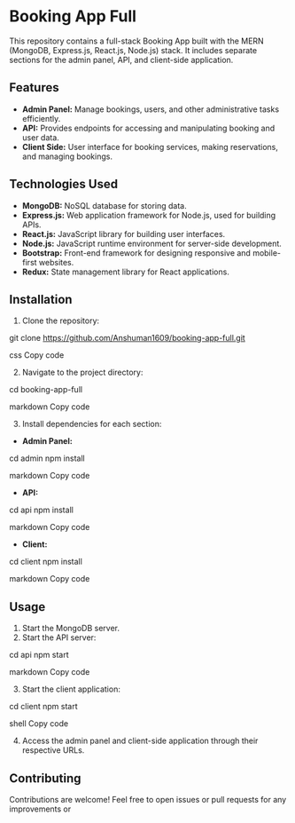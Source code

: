 # Booking App Full

This repository contains a full-stack Booking App built with the MERN (MongoDB, Express.js, React.js, Node.js) stack. It includes separate sections for the admin panel, API, and client-side application.

## Features

- **Admin Panel:** Manage bookings, users, and other administrative tasks efficiently.
- **API:** Provides endpoints for accessing and manipulating booking and user data.
- **Client Side:** User interface for booking services, making reservations, and managing bookings.

## Technologies Used

- **MongoDB:** NoSQL database for storing data.
- **Express.js:** Web application framework for Node.js, used for building APIs.
- **React.js:** JavaScript library for building user interfaces.
- **Node.js:** JavaScript runtime environment for server-side development.
- **Bootstrap:** Front-end framework for designing responsive and mobile-first websites.
- **Redux:** State management library for React applications.

## Installation

1. Clone the repository:

git clone https://github.com/Anshuman1609/booking-app-full.git

css
Copy code

2. Navigate to the project directory:

cd booking-app-full

markdown
Copy code

3. Install dependencies for each section:

- **Admin Panel:**

cd admin
npm install

markdown
Copy code

- **API:**

cd api
npm install

markdown
Copy code

- **Client:**

cd client
npm install

markdown
Copy code

## Usage

1. Start the MongoDB server.
2. Start the API server:

cd api
npm start

markdown
Copy code

3. Start the client application:

cd client
npm start

shell
Copy code

4. Access the admin panel and client-side application through their respective URLs.

## Contributing

Contributions are welcome! Feel free to open issues or pull requests for any improvements or